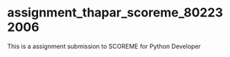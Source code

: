 # assignment_thapar_scoreme_802232006
This is a assignment submission to SCOREME for Python Developer
